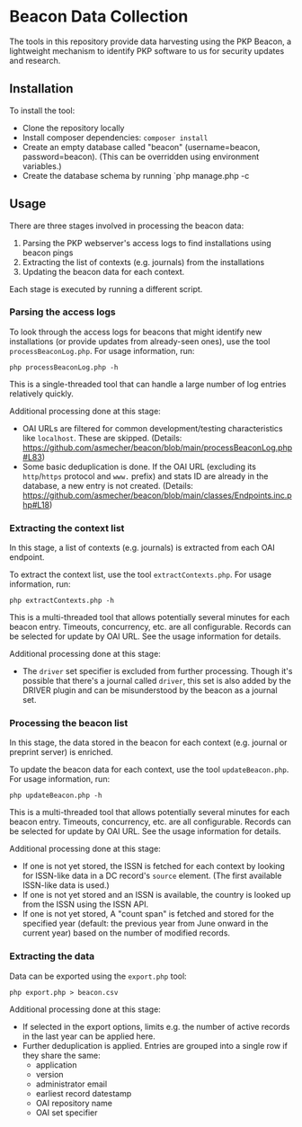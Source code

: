 # Beacon Data Collection
The tools in this repository provide data harvesting using the PKP Beacon, a lightweight mechanism to identify PKP software to us for security updates and research.

## Installation
To install the tool:
- Clone the repository locally
- Install composer dependencies: `composer install`
- Create an empty database called "beacon" (username=beacon, password=beacon). (This can be overridden using environment variables.)
- Create the database schema by running `php manage.php -c

## Usage

There are three stages involved in processing the beacon data:

1. Parsing the PKP webserver's access logs to find installations using beacon pings
2. Extracting the list of contexts (e.g. journals) from the installations
3. Updating the beacon data for each context.

Each stage is executed by running a different script.

### Parsing the access logs

To look through the access logs for beacons that might identify new installations (or provide updates from already-seen ones), use the tool `processBeaconLog.php`. For usage information, run:

```
php processBeaconLog.php -h
```

This is a single-threaded tool that can handle a large number of log entries relatively quickly.

Additional processing done at this stage:
- OAI URLs are filtered for common development/testing characteristics like `localhost`. These are skipped. (Details: https://github.com/asmecher/beacon/blob/main/processBeaconLog.php#L83)
- Some basic deduplication is done. If the OAI URL (excluding its `http`/`https` protocol and `www.` prefix) and stats ID are already in the database, a new entry is not created. (Details: https://github.com/asmecher/beacon/blob/main/classes/Endpoints.inc.php#L18)

### Extracting the context list

In this stage, a list of contexts (e.g. journals) is extracted from each OAI endpoint.

To extract the context list, use the tool `extractContexts.php`. For usage information, run:

```
php extractContexts.php -h
```

This is a multi-threaded tool that allows potentially several minutes for each beacon entry. Timeouts, concurrency, etc. are all configurable. Records can be selected for update by OAI URL. See the usage information for details.

Additional processing done at this stage:
- The `driver` set specifier is excluded from further processing. Though it's possible that there's a journal called `driver`, this set is also added by the DRIVER plugin and can be misunderstood by the beacon as a journal set.

### Processing the beacon list

In this stage, the data stored in the beacon for each context (e.g. journal or preprint server) is enriched.

To update the beacon data for each context, use the tool `updateBeacon.php`. For usage information, run:

```
php updateBeacon.php -h
```

This is a multi-threaded tool that allows potentially several minutes for each beacon entry. Timeouts, concurrency, etc. are all configurable. Records can be selected for update by OAI URL. See the usage information for details.

Additional processing done at this stage:
- If one is not yet stored, the ISSN is fetched for each context by looking for ISSN-like data in a DC record's `source` element. (The first available ISSN-like data is used.)
- If one is not yet stored and an ISSN is available, the country is looked up from the ISSN using the ISSN API.
- If one is not yet stored, A "count span" is fetched and stored for the specified year (default: the previous year from June onward in the current year) based on the number of modified records.

### Extracting the data

Data can be exported using the `export.php` tool:

```
php export.php > beacon.csv
```

Additional processing done at this stage:
- If selected in the export options, limits e.g. the number of active records in the last year can be applied here.
- Further deduplication is applied. Entries are grouped into a single row if they share the same:
  - application
  - version
  - administrator email
  - earliest record datestamp
  - OAI repository name
  - OAI set specifier

